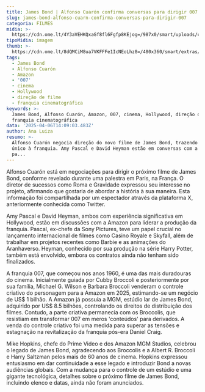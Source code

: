 ```yaml
---
title: James Bond | Alfonso Cuarón confirma conversas para dirigir 007
slug: james-bond-alfonso-cuarn-confirma-conversas-para-dirigir-007
categoria: FILMES
midia: >-
  https://cdn.ome.lt/4Y3aVEHKQxaGf8fl6Fgfp8KEjog=/987x0/smart/uploads/conteudo/fotos/007spectre_tTvWW86.jpg
tipoMidia: imagem
thumb: >-
  https://cdn.ome.lt/8dQMCiM8ua7VKFFFe1IcNEoLhz8=/480x360/smart/extras/conteudos/007spectre_1obPxtH.jpg
tags:
  - James Bond
  - Alfonso Cuarón
  - Amazon
  - '007'
  - cinema
  - Hollywood
  - direção de filme
  - franquia cinematográfica
keywords: >-
  James Bond, Alfonso Cuarón, Amazon, 007, cinema, Hollywood, direção de filme,
  franquia cinematográfica
data: '2025-04-06T14:09:03.483Z'
author: Ana Luiza
resumo: >-
  Alfonso Cuarón negocia direção do novo filme de James Bond, trazendo seu toque
  único à franquia. Amy Pascal e David Heyman estão em conversas com a Amazon
  pa...
---
```


Alfonso Cuarón está em negociações para dirigir o próximo filme de James Bond, conforme revelado durante uma palestra em Paris, na França. O diretor de sucessos como Roma e Gravidade expressou seu interesse no projeto, afirmando que gostaria de abordar a história à sua maneira. Esta informação foi compartilhada por um espectador através da plataforma X, anteriormente conhecida como Twitter.

Amy Pascal e David Heyman, ambos com experiência significativa em Hollywood, estão em discussões com a Amazon para liderar a produção da franquia. Pascal, ex-chefe da Sony Pictures, teve um papel crucial no lançamento internacional de filmes como Casino Royale e Skyfall, além de trabalhar em projetos recentes como Barbie e as animações do Aranhaverso. Heyman, conhecido por sua produção na série Harry Potter, também está envolvido, embora os contratos ainda não tenham sido finalizados.

A franquia 007, que começou nos anos 1960, é uma das mais duradouras do cinema. Inicialmente guiada por Cubby Broccoli e posteriormente por sua família, Michael G. Wilson e Barbara Broccoli venderam o controle criativo do personagem para a Amazon em 2025, estimando-se um negócio de US$ 1 bilhão. A Amazon já possuía a MGM, estúdio lar de James Bond, adquirido por US$ 8.5 bilhões, controlando os direitos de distribuição dos filmes. Contudo, a parte criativa permanecia com os Broccolis, que resistiam em transformar 007 em meros 'conteúdos' para derivados. A venda do controle criativo foi uma medida para superar as tensões e estagnação na revitalização da franquia pós-era Daniel Craig.

Mike Hopkins, chefe do Prime Video e dos Amazon MGM Studios, celebrou o legado de James Bond, agradecendo aos Broccolis e a Albert R. Broccoli e Harry Saltzman pelos mais de 60 anos de cinema. Hopkins expressou entusiasmo em dar continuidade a esse legado e introduzir Bond a novas audiências globais. Com a mudança para o controle de um estúdio e uma gigante tecnológica, detalhes sobre o próximo filme de James Bond, incluindo elenco e datas, ainda não foram anunciados.
